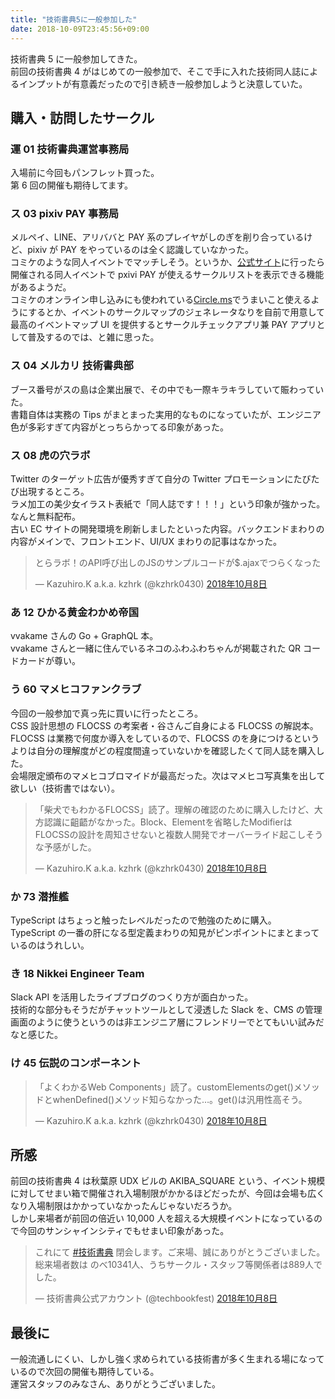 ```yaml
---
title: "技術書典5に一般参加した"
date: 2018-10-09T23:45:56+09:00
---
```


技術書典 5 に一般参加してきた。  
前回の技術書典 4 がはじめての一般参加で、そこで手に入れた技術同人誌によるインプットが有意義だったので引き続き一般参加しようと決意していた。

## 購入・訪問したサークル

### 運 01 技術書典運営事務局

入場前に今回もパンフレット買った。  
第 6 回の開催も期待してます。

### ス 03 pixiv PAY 事務局

メルペイ、LINE、アリババと PAY 系のプレイヤがしのぎを削り合っているけど、pixiv が PAY をやっているのは全く認識していなかった。  
コミケのような同人イベントでマッチしそう。というか、[公式サイト](https://pay.pixiv.net/)に行ったら開催される同人イベントで pxivi PAY が使えるサークルリストを表示できる機能があるようだ。  
コミケのオンライン申し込みにも使われている[Circle.ms](https://portal.circle.ms/)でうまいこと使えるようにするとか、イベントのサークルマップのジェネレータなりを自前で用意して最高のイベントマップ UI を提供するとサークルチェックアプリ兼 PAY アプリとして普及するのでは、と雑に思った。

### ス 04 メルカリ 技術書典部

ブース番号がスの島は企業出展で、その中でも一際キラキラしていて賑わっていた。  
書籍自体は実務の Tips がまとまった実用的なものになっていたが、エンジニア色が多彩すぎて内容がとっちらかってる印象があった。

### ス 08 虎の穴ラボ

Twitter のターゲット広告が優秀すぎて自分の Twitter プロモーションにたびたび出現するところ。  
ラメ加工の美少女イラスト表紙で「同人誌です！！！」という印象が強かった。なんと無料配布。  
古い EC サイトの開発環境を刷新しましたといった内容。バックエンドまわりの内容がメインで、フロントエンド、UI/UX まわりの記事はなかった。

<blockquote class="twitter-tweet" data-lang="ja"><p lang="ja" dir="ltr">とらラボ！のAPI呼び出しのJSのサンプルコードが$.ajaxでつらくなった</p>&mdash; Kazuhiro.K a.k.a. kzhrk (@kzhrk0430) <a href="https://twitter.com/kzhrk0430/status/1049168500210581505?ref_src=twsrc%5Etfw">2018年10月8日</a></blockquote>

### あ 12 ひかる黄金わかめ帝国

vvakame さんの Go + GraphQL 本。  
vvakame さんと一緒に住んでいるネコのふわふわちゃんが掲載された QR コードカードが尊い。

### う 60 マメヒコファンクラブ

今回の一般参加で真っ先に買いに行ったところ。  
CSS 設計思想の FLOCSS の考案者・谷さんご自身による FLOCSS の解説本。  
FLOCSS は業務で何度か導入をしているので、FLOCSS のを身につけるというよりは自分の理解度がどの程度間違っていないかを確認したくて同人誌を購入した。  
会場限定頒布のマメヒコブロマイドが最高だった。次はマメヒコ写真集を出して欲しい（技術書ではない）。

<blockquote class="twitter-tweet" data-lang="ja"><p lang="ja" dir="ltr">「柴犬でもわかるFLOCSS」読了。理解の確認のために購入したけど、大方認識に齟齬がなかった。Block、Elementを省略したModifierはFLOCSSの設計を周知させないと複数人開発でオーバーライド起こしそうな予感がした。</p>&mdash; Kazuhiro.K a.k.a. kzhrk (@kzhrk0430) <a href="https://twitter.com/kzhrk0430/status/1049175461899657216?ref_src=twsrc%5Etfw">2018年10月8日</a></blockquote>

### か 73 潜推艦

TypeScript はちょっと触ったレベルだったので勉強のために購入。  
TypeScript の一番の肝になる型定義まわりの知見がピンポイントにまとまっているのはうれしい。

### き 18 Nikkei Engineer Team

Slack API を活用したライブブログのつくり方が面白かった。  
技術的な部分もそうだがチャットツールとして浸透した Slack を、CMS の管理画面のように使うというのは非エンジニア層にフレンドリーでとてもいい試みだなと感じた。

### け 45 伝説のコンポーネント

<blockquote class="twitter-tweet" data-lang="ja"><p lang="ja" dir="ltr">「よくわかるWeb Components」読了。customElementsのget()メソッドとwhenDefined()メソッド知らなかった…。get()は汎用性高そう。</p>&mdash; Kazuhiro.K a.k.a. kzhrk (@kzhrk0430) <a href="https://twitter.com/kzhrk0430/status/1049187115592871937?ref_src=twsrc%5Etfw">2018年10月8日</a></blockquote>

## 所感

前回の技術書典 4 は秋葉原 UDX ビルの AKIBA_SQUARE という、イベント規模に対してせまい箱で開催され入場制限がかかるほどだったが、今回は会場も広くなり入場制限はかかっていなかったんじゃないだろうか。  
しかし来場者が前回の倍近い 10,000 人を超える大規模イベントになっているので今回のサンシャインシティでもせまい印象があった。

<blockquote class="twitter-tweet" data-lang="ja"><p lang="ja" dir="ltr">これにて <a href="https://twitter.com/hashtag/%E6%8A%80%E8%A1%93%E6%9B%B8%E5%85%B8?src=hash&amp;ref_src=twsrc%5Etfw">#技術書典</a> 閉会します。ご来場、誠にありがとうございました。総来場者数は のべ10341人、うちサークル・スタッフ等関係者は889人でした。</p>&mdash; 技術書典公式アカウント (@techbookfest) <a href="https://twitter.com/techbookfest/status/1049208448372465664?ref_src=twsrc%5Etfw">2018年10月8日</a></blockquote>

## 最後に

一般流通しにくい、しかし強く求められている技術書が多く生まれる場になっているので次回の開催も期待している。  
運営スタッフのみなさん、ありがとうございました。
